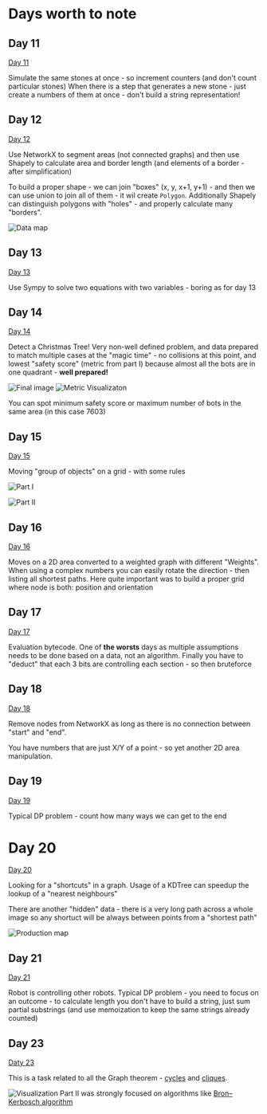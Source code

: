 # Days worth to note

## Day 11

[Day 11](11/README.md)

Simulate the same stones at once - so increment counters (and don't count particular stones)
When there is a step that generates a new stone - just create a numbers of them at once - don't build a string
representation!

## Day 12

[Day 12](12/README.md)

Use NetworkX to segment areas (not connected graphs) and then use Shapely to calculate area and border length (and
elements of a border - after simplification)

To build a proper shape - we can join "boxes" (x, y, x+1, y+1) - and then we can use union to join all of them - it wil
create `Polygon`.
Additionally Shapely can distinguish polygons with "holes" - and properly calculate many "borders".

![Data map](12/area-data.txt.png)

## Day 13

[Day 13](13/README.md)

Use Sympy to solve two equations with two variables - boring as for day 13

## Day 14

[Day 14](14/README.md)

Detect a Christmas Tree! Very non-well defined problem, and data prepared to match multiple cases at the "magic time" -
no collisions at this point, and lowest "safety score" (metric from part I) because almost all the bots are in one
quadrant - **well prepared!**

![Final image](14/visualization-tree.png)
![Metric Visualizaton](14/visualisation.png)

You can spot minimum safety score or maximum number of bots in the same area (in this case 7603)

## Day 15

[Day 15](15/README.md)

Moving "group of objects" on a grid - with some rules

![Part I](15/animation-part1-data.gif)

![Part II](15/animation-part2-data.gif)

## Day 16

[Day 16](16/README.md)

Moves on a 2D area converted to a weighted graph with different "Weights". When using a complex numbers you can easily
rotate the direction - then listing all shortest paths. Here quite important was to build a proper grid where node is
both: position and orientation

## Day 17

[Day 17](17/README.md)

Evaluation bytecode. One of **the worsts** days as multiple assumptions needs to be done based on a data, not an
algorithm.
Finally you have to "deduct" that each 3 bits are controlling each section - so then bruteforce

## Day 18

[Day 18](18/README.md)

Remove nodes from NetworkX as long as there is no connection between "start" and "end".

You have numbers that are just X/Y of a point - so yet another 2D area manipulation.

## Day 19

[Day 19](19/README.md)

Typical DP problem - count how many ways we can get to the end

# Day 20

[Day 20](20/README.md)

Looking for a "shortcuts" in a graph. Usage of a KDTree can speedup the lookup of a "nearest neighbours"

There are another "hidden" data - there is a very long path across a whole image so any shortuct will be always between
points from a "shortest path"

![Production map](20/map-data.txt.png)

## Day 21

[Day 21](21/README.md)

Robot is controlling other robots. Typical DP problem - you need to focus on an outcome - to calculate length you don't
have to build a string, just sum partial substrings (and use memoization to keep the same strings already counted)

## Day 23

[Daty 23](23/README.md)

This is a task related to all the Graph theorem - [cycles](https://en.wikipedia.org/wiki/Cycle_(graph_theory))
and [cliques](https://en.wikipedia.org/wiki/Clique_(graph_theory)).

![Visualization](23/visualization-data.txt.png)
Part II was strongly focused on algorithms
like [Bron–Kerbosch algorithm](https://en.wikipedia.org/wiki/Bron%E2%80%93Kerbosch_algorithm)